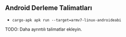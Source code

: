 ## Android Derleme Talimatları

- `cargo-apk apk run --target=armv7-linux-androideabi`

TODO: Daha ayrıntılı talimatlar ekleyin.
